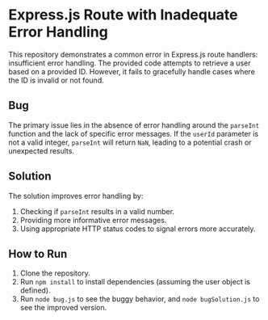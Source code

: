 # Express.js Route with Inadequate Error Handling

This repository demonstrates a common error in Express.js route handlers: insufficient error handling.  The provided code attempts to retrieve a user based on a provided ID. However, it fails to gracefully handle cases where the ID is invalid or not found.

## Bug

The primary issue lies in the absence of error handling around the `parseInt` function and the lack of specific error messages.  If the `userId` parameter is not a valid integer, `parseInt` will return `NaN`, leading to a potential crash or unexpected results.

## Solution

The solution improves error handling by:

1. Checking if `parseInt` results in a valid number.
2. Providing more informative error messages.
3. Using appropriate HTTP status codes to signal errors more accurately.

## How to Run

1. Clone the repository.
2. Run `npm install` to install dependencies (assuming the user object is defined).
3. Run `node bug.js` to see the buggy behavior, and `node bugSolution.js` to see the improved version.
